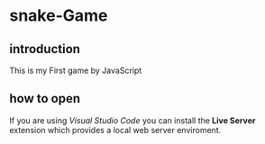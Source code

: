 # snake-Game
## introduction
This is my First game by JavaScript

## how to open
If you are using *Visual Studio Code* you can install the **Live Server** extension which provides a local web server enviroment.
